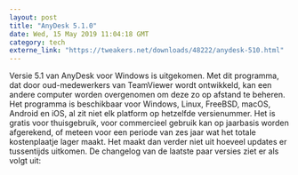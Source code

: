 ```yaml
---
layout: post
title: "AnyDesk 5.1.0"
date: Wed, 15 May 2019 11:04:18 GMT
category: tech
externe_link: "https://tweakers.net/downloads/48222/anydesk-510.html"
---
```


Versie 5.1 van AnyDesk voor Windows is uitgekomen. Met dit programma, dat door oud-medewerkers van TeamViewer wordt ontwikkeld, kan een andere computer worden overgenomen om deze zo op afstand te beheren. Het programma is beschikbaar voor Windows, Linux, FreeBSD, macOS, Android en iOS, al zit niet elk platform op hetzelfde versienummer. Het is gratis voor thuisgebruik, voor commercieel gebruik kan op jaarbasis worden afgerekend, of meteen voor een periode van zes jaar wat het totale kostenplaatje lager maakt. Het maakt dan verder niet uit hoeveel updates er tussentijds uitkomen. De changelog van de laatste paar versies ziet er als volgt uit:<img src="http://feeds.feedburner.com/~r/tweakers/mixed/~4/PqiLH16cGUo" height="1" width="1" alt=""/>

